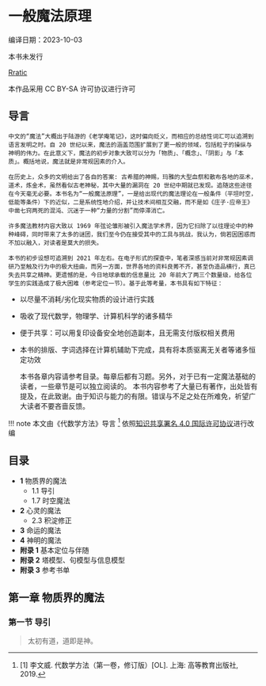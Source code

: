 # 一般魔法原理
编译日期：2023-10-03

本书未发行

[Rratic](https://github.com/rratic/)

本作品采用 CC BY-SA 许可协议进行许可

## 导言
	中文的“魔法”大概出于陆游的《老学庵笔记》，这时偏向贬义，而相应的总结性词汇可以追溯到语言发明之时。自 20 世纪以来，魔法的涵盖范围扩展到了更一般的领域，包括粒子的操纵与神明的伟力。在此意义下，魔法的初步对象大致可以分为「物质」、「概念」、「阴影」与「本质」。概括地说，魔法就是非常规因素的介入。

	在历史上，众多的文明给出了各自的答案: 古希腊的神赐，玛雅的大型血祭和散布各地的巫术，道术，炼金术，虽然看似古老神秘，其中大量的漏洞在 20 世纪中期就已发现。追随这些途径在今天毫无必要。本书名为“一般魔法原理”，一是给出现代的魔法理论在一般条件（平坦时空，低能等条件）下的近似，二是系统性地介绍，并让技术间相互交融，而不是如《庄子·应帝王》中凿七窍两死的混沌、沉迷于一种“力量的分割”而停滞消亡。

	许多魔法教材内容大致以 1969 年弦论雏形被引入魔法学术界，因为它扫除了以往理论中的种种峰碍，同时带来了太多的谜团，我们至今仍在接受其中的工具与挑战，我认为，倘若因困惑而不加以融入，对读者是莫大的损失。

	本书的初步设想可追溯到 2021 年左右。在电子形式的探查中，笔者深感当前对非常规因素调研乃至触及行为中的极大扭曲，而另一方面，世界各地的资料良莠不齐，甚至伪造品横行，真已失去共享之精神。更遗憾的是，今日地球承载的信息量比 20 年前大了两三个数量级，给各位学生的实践造成了极大困难（参考定位一节）。基于此等考量，本书具有如下特征：
* 以尽量不消耗/劣化现实物质的设计进行实践
* 吸收了现代数学，物理学、计算机科学的诸多精华
* 便于共享：可以用复印设备安全地创造副本，且无需支付版权相关费用
* 本书的排版、字词选择在计算机辅助下完成，具有将本质驱离无关者等诸多恒定功效

	本书各章内容请参考目录。每章后都有习题。另外，对于已有一定魔法基础的读者，一些章节是可以独立阅读的。
	本书内容参考了大量已有著作，出处皆有提及，在此致谢。由于知识与能力的有限。错误与不足之处在所难免，祈望广大读者不要吝啬反馈。

!!! note
	本文由《代数学方法》导言 [^1] 依照[知识共享署名 4.0 国际许可协议](https://creativecommons.org/licenses/by/4.0/)进行改编

## 目录
* **1** 物质界的魔法
	* 1.1 导引
	* 1.7 时空魔法
* **2** 心灵的魔法
	* 2.3 积淀修正
* **3** 命运的魔法
* **4** 神明的魔法
* **附录 1** 基本定位与伴随
* **附录 2** 塔模型、句模型与信息模型
* **附录 3** 参考书单

## 第一章 物质界的魔法
### 第一节 导引
> 太初有道，道即是神。

[^1]: [1] 李文威. 代数学方法（第一卷，修订版）[OL]. 上海: 高等教育出版社, 2019.
